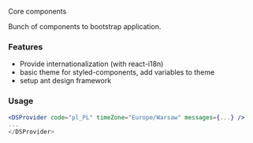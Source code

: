 Core components

Bunch of components to bootstrap application.

### Features

- Provide internationalization (with react-i18n)
- basic theme for styled-components, add variables to theme
- setup ant design framework

### Usage

```jsx harmony
<DSProvider code="pl_PL" timeZone="Europe/Warsaw" messages={...} />
...
</DSProvider>
```
